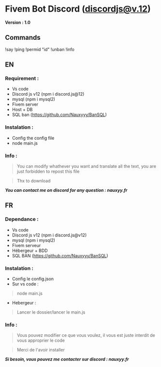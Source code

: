 # Fivem Bot Discord (discordjs@v.12)

**Version : 1.0**

## __Commands__
!say
!ping
!permid "id"
!unban
!info


## EN

### Requirement : 

- Vs code
- Discord js v12 (npm i discord.js@12)
- mysql (npm i mysql2)
- Fivem server
- Host + DB
- SQL ban (https://github.com/Nauxyyy/BanSQL)

### Instalation : 

- Config the config file
- node main.js

### Info :

> You can modify whathever you want and translate all the text, you are just forbidden to repost this file

> Thx to download

***You can contact me on discord for any question : nauxyy.fr***


## FR

### Dependance :

- Vs code
- Discord js v12 (npm i discord.js@v12)
- mysql (npm i mysql2)
- Fivem serveur
- Hébergeur + BDD
- SQL BAN (https://github.com/Nauxyyy/BanSQL)

### Instalation :

- Config le config.json
- Sur vs code : 
> node main.js
- Hebergeur : 
> Lancer le dossier/lancer le main.js

### Info :

> Vous pouvez modifier ce que vous voulez, il vous est juste interdit de vous approprier le code

> Merci de l'avoir installer

***Si besoin, vous pouvez me contacter sur discord : nauxyy.fr***